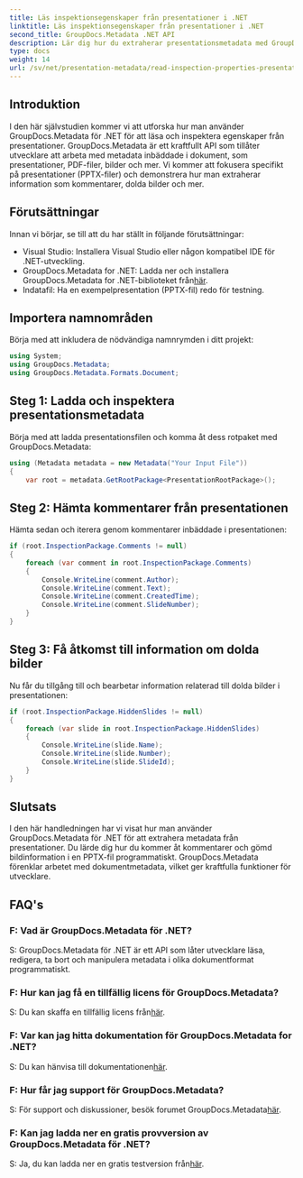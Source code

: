 ```yaml
---
title: Läs inspektionsegenskaper från presentationer i .NET
linktitle: Läs inspektionsegenskaper från presentationer i .NET
second_title: GroupDocs.Metadata .NET API
description: Lär dig hur du extraherar presentationsmetadata med GroupDocs.Metadata för .NET. Få åtkomst till kommentarer, dolda bilder och mer programmatiskt.
type: docs
weight: 14
url: /sv/net/presentation-metadata/read-inspection-properties-presentations/
---
```

## Introduktion
I den här självstudien kommer vi att utforska hur man använder GroupDocs.Metadata för .NET för att läsa och inspektera egenskaper från presentationer. GroupDocs.Metadata är ett kraftfullt API som tillåter utvecklare att arbeta med metadata inbäddade i dokument, som presentationer, PDF-filer, bilder och mer. Vi kommer att fokusera specifikt på presentationer (PPTX-filer) och demonstrera hur man extraherar information som kommentarer, dolda bilder och mer.
## Förutsättningar
Innan vi börjar, se till att du har ställt in följande förutsättningar:
- Visual Studio: Installera Visual Studio eller någon kompatibel IDE för .NET-utveckling.
-  GroupDocs.Metadata for .NET: Ladda ner och installera GroupDocs.Metadata for .NET-biblioteket från[här](https://releases.groupdocs.com/metadata/net/).
- Indatafil: Ha en exempelpresentation (PPTX-fil) redo för testning.
## Importera namnområden
Börja med att inkludera de nödvändiga namnrymden i ditt projekt:
```csharp
using System;
using GroupDocs.Metadata;
using GroupDocs.Metadata.Formats.Document;
```
## Steg 1: Ladda och inspektera presentationsmetadata
Börja med att ladda presentationsfilen och komma åt dess rotpaket med GroupDocs.Metadata:
```csharp
using (Metadata metadata = new Metadata("Your Input File"))
{
    var root = metadata.GetRootPackage<PresentationRootPackage>();
```
## Steg 2: Hämta kommentarer från presentationen
Hämta sedan och iterera genom kommentarer inbäddade i presentationen:
```csharp
if (root.InspectionPackage.Comments != null)
{
    foreach (var comment in root.InspectionPackage.Comments)
    {
        Console.WriteLine(comment.Author);
        Console.WriteLine(comment.Text);
        Console.WriteLine(comment.CreatedTime);
        Console.WriteLine(comment.SlideNumber);
    }
}
```
## Steg 3: Få åtkomst till information om dolda bilder
Nu får du tillgång till och bearbetar information relaterad till dolda bilder i presentationen:
```csharp
if (root.InspectionPackage.HiddenSlides != null)
{
    foreach (var slide in root.InspectionPackage.HiddenSlides)
    {
        Console.WriteLine(slide.Name);
        Console.WriteLine(slide.Number);
        Console.WriteLine(slide.SlideId);
    }
}
```
## Slutsats
I den här handledningen har vi visat hur man använder GroupDocs.Metadata för .NET för att extrahera metadata från presentationer. Du lärde dig hur du kommer åt kommentarer och gömd bildinformation i en PPTX-fil programmatiskt. GroupDocs.Metadata förenklar arbetet med dokumentmetadata, vilket ger kraftfulla funktioner för utvecklare.

## FAQ's
### F: Vad är GroupDocs.Metadata för .NET?
S: GroupDocs.Metadata för .NET är ett API som låter utvecklare läsa, redigera, ta bort och manipulera metadata i olika dokumentformat programmatiskt.
### F: Hur kan jag få en tillfällig licens för GroupDocs.Metadata?
 S: Du kan skaffa en tillfällig licens från[här](https://purchase.groupdocs.com/temporary-license/).
### F: Var kan jag hitta dokumentation för GroupDocs.Metadata for .NET?
 S: Du kan hänvisa till dokumentationen[här](https://reference.groupdocs.com/metadata/net/).
### F: Hur får jag support för GroupDocs.Metadata?
 S: För support och diskussioner, besök forumet GroupDocs.Metadata[här](https://forum.groupdocs.com/c/metadata/14).
### F: Kan jag ladda ner en gratis provversion av GroupDocs.Metadata för .NET?
 S: Ja, du kan ladda ner en gratis testversion från[här](https://releases.groupdocs.com/).